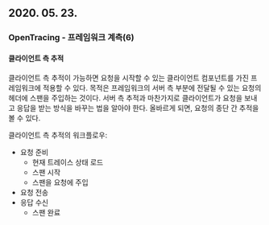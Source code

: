## 2020. 05. 23.

### OpenTracing - 프레임워크 계측(6)

#### 클라이언트 측 추적

클라이언트 측 추적이 가능하면 요청을 시작할 수 있는 클라이언트 컴포넌트를 가진 프레임워크에 적용할 수 있다. 목적은 프레임워크의 서버 측 부분에 전달될 수 있는 요청의 헤더에 스팬을 주입하는 것이다. 서버 측 추적과 마찬가지로 클라이언트가 요청을 보내고 응답을 받는 방식을 바꾸는 법을 알아야 한다. 올바르게 되면, 요청의 종단 간 추적을 볼 수 있다.

클라이언트 측 추적의 워크플로우:

* 요청 준비
  * 현재 트레이스 상태 로드
  * 스팬 시작
  * 스팬을 요청에 주입
* 요청 전송
* 응답 수신
  * 스팬 완료

